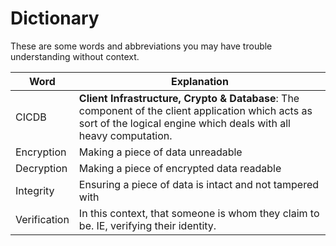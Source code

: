 # Dictionary
These are some words and abbreviations you may have trouble understanding without context.

| Word  | Explanation  |
|---|---|
| CICDB  | **Client Infrastructure, Crypto & Database**: The component of the client application which acts as sort of the logical engine which deals with all heavy computation.  |
| Encryption  | Making a piece of data unreadable  |
| Decryption  | Making a piece of encrypted data readable  |
| Integrity  | Ensuring a piece of data is intact and not tampered with  |
| Verification  | In this context, that someone is whom they claim to be. IE, verifying their identity.  |